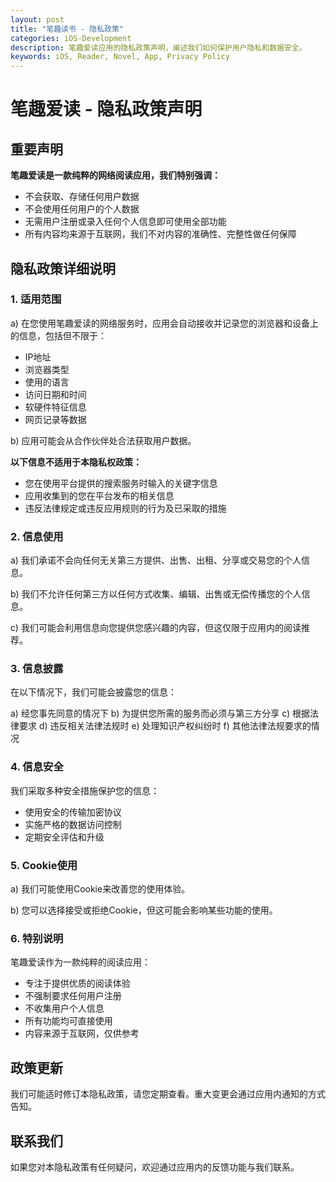 ```yaml
---
layout: post
title: "笔趣读书 - 隐私政策"
categories: iOS-Development
description: 笔趣爱读应用的隐私政策声明，阐述我们如何保护用户隐私和数据安全。
keywords: iOS, Reader, Novel, App, Privacy Policy
---
```

# 笔趣爱读 - 隐私政策声明

## 重要声明

**笔趣爱读是一款纯粹的网络阅读应用，我们特别强调：**

- 不会获取、存储任何用户数据
- 不会使用任何用户的个人数据
- 无需用户注册或录入任何个人信息即可使用全部功能
- 所有内容均来源于互联网，我们不对内容的准确性、完整性做任何保障

## 隐私政策详细说明

### 1. 适用范围

a) 在您使用笔趣爱读的网络服务时，应用会自动接收并记录您的浏览器和设备上的信息，包括但不限于：

- IP地址
- 浏览器类型
- 使用的语言
- 访问日期和时间
- 软硬件特征信息
- 网页记录等数据

b) 应用可能会从合作伙伴处合法获取用户数据。

**以下信息不适用于本隐私权政策：**

- 您在使用平台提供的搜索服务时输入的关键字信息
- 应用收集到的您在平台发布的相关信息
- 违反法律规定或违反应用规则的行为及已采取的措施

### 2. 信息使用

a) 我们承诺不会向任何无关第三方提供、出售、出租、分享或交易您的个人信息。

b) 我们不允许任何第三方以任何方式收集、编辑、出售或无偿传播您的个人信息。

c) 我们可能会利用信息向您提供您感兴趣的内容，但这仅限于应用内的阅读推荐。

### 3. 信息披露

在以下情况下，我们可能会披露您的信息：

a) 经您事先同意的情况下
b) 为提供您所需的服务而必须与第三方分享
c) 根据法律要求
d) 违反相关法律法规时
e) 处理知识产权纠纷时
f) 其他法律法规要求的情况

### 4. 信息安全

我们采取多种安全措施保护您的信息：

- 使用安全的传输加密协议
- 实施严格的数据访问控制
- 定期安全评估和升级

### 5. Cookie使用

a) 我们可能使用Cookie来改善您的使用体验。

b) 您可以选择接受或拒绝Cookie，但这可能会影响某些功能的使用。

### 6. 特别说明

笔趣爱读作为一款纯粹的阅读应用：

- 专注于提供优质的阅读体验
- 不强制要求任何用户注册
- 不收集用户个人信息
- 所有功能均可直接使用
- 内容来源于互联网，仅供参考

## 政策更新

我们可能适时修订本隐私政策，请您定期查看。重大变更会通过应用内通知的方式告知。

## 联系我们

如果您对本隐私政策有任何疑问，欢迎通过应用内的反馈功能与我们联系。
